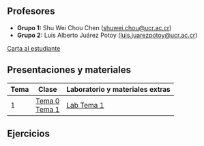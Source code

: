 ## Profesores

-   **Grupo 1:** Shu Wei Chou Chen (<shuwei.chou@ucr.ac.cr>)
-   **Grupo 2:** Luis Alberto Juárez Potoy
    (<luis.juarezpotoy@ucr.ac.cr>)

[Carta al
estudiante](https://shuwei325.github.io/XS0127-II24/XS0127%20Series%20temporales_2024.pdf)

## Presentaciones y materiales

| Tema | Clase                                                                          | Laboratorio y materiales extras |
|--------|-------------------------------|---------------------------------|
| 1    | [Tema 0](./Tema_0/presentacion.html) <br> [Tema 1](./Tema_1/presentacion.html) | [Lab Tema 1](./Tema_1/lab.html) |

<!-- 2             | 28/08 | [Tema 2](https://shuwei325.github.io/SP1633-II23/Tema_2/presentacion.html)     | [Lab Tema 2](https://shuwei325.github.io/SP1633-II23/Tema_2/lab_Tema02.html) <br> [archivos](./Tema_2/Tema_2.zip) -->
<!-- 3             | 4/09 |  [Tema 3](https://shuwei325.github.io/SP1633-II23/Tema_3/presentacion.html)     | [Lab Tema 3](https://shuwei325.github.io/SP1633-II23/Tema_3/lab_Tema03.html) <br> [archivos](./Tema_3/Tema_3.zip) -->
<!-- 4             | 11/09 | [Tema 4](https://shuwei325.github.io/SP1633-II23/Tema_4/presentacion.html)  |   [Lab Tema 4](https://shuwei325.github.io/SP1633-II23/Tema_4/lab_Tema04.html) | -->
<!-- 5             | 18/09 | [Tema 5](https://shuwei325.github.io/SP1633-II23/Tema_5/presentacion.html)     | [Lab Tema 5](https://shuwei325.github.io/SP1633-II23/Tema_5/lab_Tema05.html) <br> [archivos](./Tema_5/Tema_5.zip) -->
<!-- 6             | 25/09 | [Tema 6_1](https://shuwei325.github.io/SP1633-II23/Tema_6/presentacion1.html)  |     | -->
<!-- 7             | 2/10 | Parcial I |     | -->
<!-- 8             | 9/10 | [Tema 6_2](https://shuwei325.github.io/SP1633-II23/Tema_6/presentacion2.html)   |     | -->
<!-- 9             | 16/10 |  [Tema 6_3](https://shuwei325.github.io/SP1633-II23/Tema_6/presentacion3.html)  |  [Lab Tema 6_1](https://shuwei325.github.io/SP1633-II23/Tema_6/lab_Tema06_1.html)    | -->
<!-- 10             | 23/10 |  [Tema 6_4](https://shuwei325.github.io/SP1633-II23/Tema_6/presentacion4.html)  |  [Lab Tema 6_2](https://shuwei325.github.io/SP1633-II23/Tema_6/lab_Tema06_2.html)    | -->
<!-- 11             | 30/10 | [Tema 7](https://shuwei325.github.io/SP1633-II23/Tema_7/presentacion.html)     | [Lab Tema 7](https://shuwei325.github.io/SP1633-II23/Tema_7/lab_Tema07.html) <br> [archivos](./Tema_7/Tema_7.zip) |     | -->
<!-- 12             | 6/11 | [Tema 8a](https://shuwei325.github.io/SP1633-II23/Tema_8a/presentacion.html)     | [Lab Tema 8a](https://shuwei325.github.io/SP1633-II23/Tema_8a/lab_Tema08a.R) |     | -->
<!-- 13             | 13/11 | [Tema 8b](https://shuwei325.github.io/SP1633-II23/Tema_8b/presentacion.html)     | [Lab Tema 8b](https://shuwei325.github.io/SP1633-II23/Tema_8b/lab_Tema08b.zip) |     | -->
<!-- 14             | 13/11 |  |     | -->
<!-- 15             | 20/11 |  |     | -->
<!-- 16             | 27/11 |  |     | -->

## Ejercicios

<!-- Lista               |Archivos adicionales                      |  -->
<!-- ------------------- | ---------------------------------------- | -->
<!-- [Lista 1](Lista_1.pdf)    | [datos](Lista_1_archivos.zip)      | -->
<!-- [Lista 2](Lista_2.pdf)    |                                    | -->
<!-- [Lista 3](Lista_3.pdf)    |                                    | -->
<!-- [Lista 4](Lista_4.pdf)    |                                    | -->
<!-- [Lista 5](Lista_5.pdf)    |                                    | -->
<!-- [Lista 6](Lista_6.pdf)    | [datos](Lista_6_archivos.zip)      | -->
<!-- [Lista 7](Lista_7.pdf)    | [datos](Lista_7_archivos.zip)      | -->
<!-- [Lista 8](Lista_8.pdf)    | [datos](Lista_8_archivos.zip)      | -->
